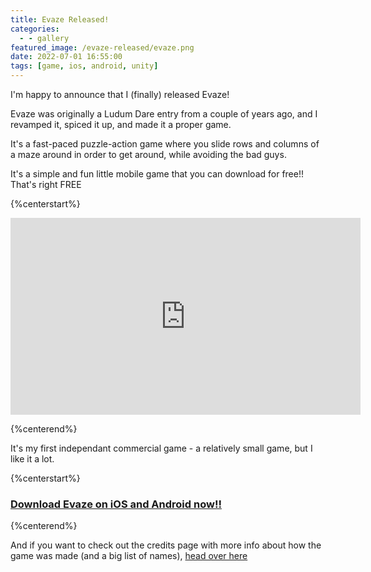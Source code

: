 ```yaml
---
title: Evaze Released!
categories:
  - - gallery
featured_image: /evaze-released/evaze.png
date: 2022-07-01 16:55:00
tags: [game, ios, android, unity]
---
```


I'm happy to announce that I (finally) released Evaze!

Evaze was originally a Ludum Dare entry from a couple of years ago, and I revamped it, spiced it up, and made it a proper game.

It's a fast-paced puzzle-action game where you slide rows and columns of a maze around in order to get around, while avoiding the bad guys.

It's a simple and fun little mobile game that you can download for free!! That's right FREE 

{%centerstart%}

<iframe width="560" height="315" src="https://www.youtube-nocookie.com/embed/V_kMEnoiYA4" title="YouTube video player" frameborder="0" allow="accelerometer; autoplay; clipboard-write; encrypted-media; gyroscope; picture-in-picture" allowfullscreen></iframe>

{%centerend%}

It's my first independant commercial game - a relatively small game, but I like it a lot.

{%centerstart%}

### [Download Evaze on iOS and Android now!!](/evaze/)

{%centerend%}


And if you want to check out the credits page with more info about how the game was made (and a big list of names), [head over here](/Evaze-Credits/)